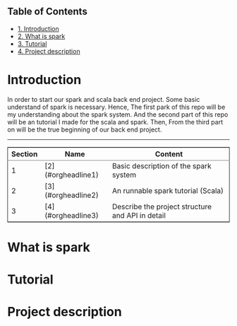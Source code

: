 <div id="table-of-contents">
<h2>Table of Contents</h2>
<div id="text-table-of-contents">
<ul>
<li><a href="#orgheadline4">1. Introduction</a></li>
<li><a href="#orgheadline1">2. What is spark</a></li>
<li><a href="#orgheadline2">3. Tutorial</a></li>
<li><a href="#orgheadline3">4. Project description</a></li>
</ul>
</div>
</div>

# Introduction<a id="orgheadline4"></a>

In order to start our spark and scala back end project. Some basic understand of spark is necessary. Hence, The first park of this repo will be my understanding about the spark system. And the second part of this repo will be an tutorial I made for the scala and spark. Then, From the third part on will be the true beginning of our back end project.

---

<table border="2" cellspacing="0" cellpadding="6" rules="groups" frame="hsides">


<colgroup>
<col  class="org-right" />

<col  class="org-left" />

<col  class="org-left" />
</colgroup>
<thead>
<tr>
<th scope="col" class="org-right">Section</th>
<th scope="col" class="org-left">Name</th>
<th scope="col" class="org-left">Content</th>
</tr>
</thead>

<tbody>
<tr>
<td class="org-right">1</td>
<td class="org-left">[2](#orgheadline1)</td>
<td class="org-left">Basic description of the spark system</td>
</tr>


<tr>
<td class="org-right">2</td>
<td class="org-left">[3](#orgheadline2)</td>
<td class="org-left">An runnable spark tutorial (Scala)</td>
</tr>


<tr>
<td class="org-right">3</td>
<td class="org-left">[4](#orgheadline3)</td>
<td class="org-left">Describe the project structure and API in detail</td>
</tr>
</tbody>
</table>

# What is spark<a id="orgheadline1"></a>

# Tutorial<a id="orgheadline2"></a>

# Project description<a id="orgheadline3"></a>
